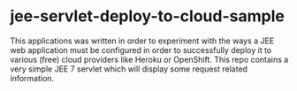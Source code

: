 jee-servlet-deploy-to-cloud-sample
=
This applications was written in order to experiment with the ways a JEE web application must be configured in order to successfully deploy it to various (free) cloud providers like Heroku or OpenShift.
This repo contains a very simple JEE 7 servlet which will display some request related information.
